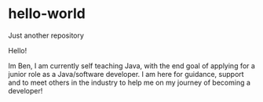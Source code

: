 # hello-world
Just another repository

Hello!

Im Ben, I am currently self teaching Java, with the end goal of applying for a junior role as a Java/software developer. I am here for guidance, support and to meet others in the industry to help me on my journey of becoming a developer!
